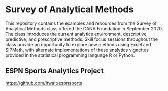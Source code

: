 # Survey of Analytical Methods

This repository contains the examples and resources from the Survey of Analytical Methods class offered the CANA Foundation in September 2020. The class introduces the current analytics environment, descriptive, predictive, and prescriptive methods. Skill focus sessions throughout the class provide an opportunity to explore new methods using Excel and SIPMath, with alternate implementations of these analytics vignettes provided in the statistical programming language R or Python.

## ESPN Sports Analytics Project

https://github.com/ltwalt/espnsports

